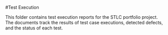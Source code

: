 #Test Execution

This folder contains test execution reports for the STLC portfolio project.
The documents track the results of test case executions, detected defects, and the status of each test.
